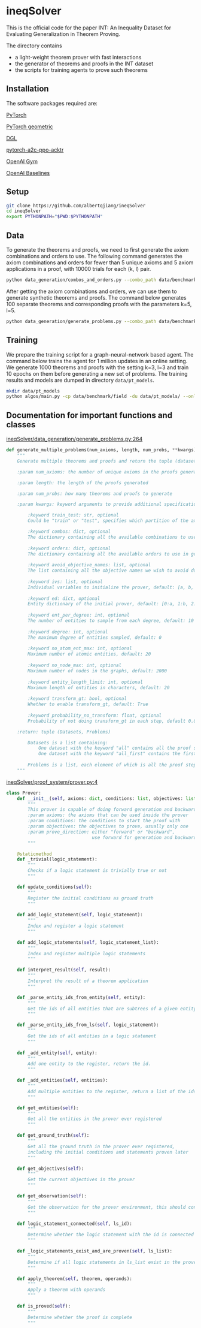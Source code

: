 # ineqSolver
This is the official code for the paper INT: An Inequality Dataset for Evaluating Generalization in Theorem Proving.

The directory contains

* a light-weight theorem prover with fast interactions
* the generator of theorems and proofs in the INT dataset
* the scripts for training agents to prove such theorems

## Installation
The software packages required are:

[PyTorch](https://pytorch.org/)

[PyTorch geometric](https://pytorch-geometric.readthedocs.io/en/latest/)

[DGL](https://docs.dgl.ai/)

[pytorch-a2c-ppo-acktr](https://github.com/ikostrikov/pytorch-a2c-ppo-acktr-gail)

[OpenAI Gym](https://gym.openai.com/)

[OpenAI Baselines](https://github.com/openai/baselines)


## Setup
```bash
git clone https://github.com/albertqjiang/ineqSolver
cd ineqSolver
export PYTHONPATH="$PWD:$PYTHONPATH"
```

## Data
To generate the theorems and proofs, we need to first generate the axiom combinations and orders to use.
The following command generates the axiom combinations and orders 
for fewer than 5 unique axioms and 5 axiom applications in a proof, with 10000 trials for each (k, l) pair.
```bash
python data_generation/combos_and_orders.py --combo_path data/benchmark/field --max_k 5 --max_l 5 --trial 10000
```
After getting the axiom combinations and orders, we can use them to generate synthetic theorems and proofs.
The command below generates 100 separate theorems and corresponding proofs with the parameters k=5, l=5.
```bash
python data_generation/generate_problems.py --combo_path data/benchmark/field --k 5 --l 5 --num_probs 100
```


## Training
We prepare the training script for a graph-neural-network based agent. 
The command below trains the agent for 1 million updates in an online setting.
We generate 1000 theorems and proofs with the setting k=3, l=3 
and train 10 epochs on them before generating a new set of problems.
The training results and models are dumped in directory `data/pt_models`.
```bash
mkdir data/pt_models
python algos/main.py -cp data/benchmark/field -du data/pt_models/ --online -trs k\=5_l\=5 -tes k\=5_l\=5 -epod 10 -np 1000 --atten_type 1 --lr 1e-4 -u 1000000 -tg --degree 0 --seed 0
```

## Documentation for important functions and classes
[ineqSolver/data_generation/generate_problems.py:264](https://github.com/albertqjiang/ineqSolver/blob/d1014b177a5576e5463fe32617ab74b59ab2d972/data_generation/generate_problems.py#L264)
```python
def generate_multiple_problems(num_axioms, length, num_probs, **kwargs):
    """
    Generate multiple theorems and proofs and return the tuple (datasets, problems)

    :param num_axioms: the number of unique axioms in the proofs generated

    :param length: the length of the proofs generated

    :param num_probs: how many theorems and proofs to generate

    :param kwargs: keyword arguments to provide additional specifications for the problems generated

        :keyword train_test: str, optional
        Could be "train" or "test", specifies which partition of the axiom combinations or orders to use, default: "train"

        :keyword combos: dict, optional 
        The dictionary containing all the available combinations to use in generation, cannot appear at the same time as orders
        
        :keyword orders: dict, optional
        The dictionary containing all the available orders to use in generation, cannot appear at the same time as combos
        
        :keyword avoid_objective_names: list, optional
        The list containing all the objective names we wish to avoid during generation. Use this to prevent having test problems, default: []
        
        :keyword ivs: list, optional
        Individual variables to initialize the prover, default: [a, b, c]
        
        :keyword ed: dict, optional
        Entity dictionary of the initial prover, default: [0:a, 1:b, 2:c]
        
        :keyword ent_per_degree: int, optional
        The number of entities to sample from each degree, default: 10
        
        :keyword degree: int, optional
        The maximum degree of entities sampled, default: 0
        
        :keyword no_atom_ent_max: int, optional
        Maximum number of atomic entities, default: 20
        
        :keyword no_node_max: int, optional
        Maximum number of nodes in the graphs, default: 2000
        
        :keyword entity_length_limit: int, optional
        Maximum length of entities in characters, default: 20
        
        :keyword transform_gt: bool, optional
        Whether to enable transform_gt, default: True
        
        :keyword probability_no_transform: float, optional
        Probability of not doing transform_gt in each step, default 0.0

    :return: tuple (Datasets, Problems)

        Datasets is a list containing:
            One dataset with the keyword "all" contains all the proof steps generated, randomly shuffled
            One dataset with the keyword "all_first" contains the first proof steps of each problem, randomly shuffled
        
        Problems is a list, each element of which is all the proof steps for an individual theorem
    """
```

    
[ineqSolver/proof_system/prover.py:4](https://github.com/albertqjiang/ineqSolver/blob/244e29d956e91a26d4259e43218f2d02c145f672/proof_system/prover.py#L4)
```python
class Prover:
    def __init__(self, axioms: dict, conditions: list, objectives: list, prove_direction: str):
        """
        This prover is capable of doing forward generation and backward proving
        :param axioms: the axioms that can be used inside the prover
        :param conditions: the conditions to start the proof with
        :param objectives: the objectives to prove, usually only one
        :param prove_direction: either "forward" or "backward",
                                use forward for generation and backward for writing proofs
        """

    @staticmethod
    def _trivial(logic_statement):
        """
        Checks if a logic statement is trivially true or not
        """

    def update_conditions(self):
        """
        Register the initial conditions as ground truth
        """
        
    def add_logic_statement(self, logic_statement):
        """
        Index and register a logic statement
        """

    def add_logic_statements(self, logic_statement_list):
        """
        Index and register multiple logic statements
        """

    def interpret_result(self, result):
        """
        Interpret the result of a theorem application
        """

    def _parse_entity_ids_from_entity(self, entity):
        """
        Get the ids of all entities that are subtrees of a given entity(including itself)
        """

    def _parse_entity_ids_from_ls(self, logic_statement):
        """
        Get the ids of all entities in a logic statement
        """
        
    def _add_entity(self, entity):
        """
        Add one entity to the register, return the id.
        """

    def _add_entities(self, entities):
        """
        Add multiple entities to the register, return a list of the ids of the entities
        """

    def get_entities(self):
        """
        Get all the entities in the prover ever registered
        """

    def get_ground_truth(self):
        """
        Get all the ground truth in the prover ever registered,
        including the initial conditions and statements proven later
        """

    def get_objectives(self):
        """
        Get the current objectives in the prover
        """

    def get_observation(self):
        """
        Get the observation for the prover environment, this should contain everything needed to prove the theorem
        """

    def logic_statement_connected(self, ls_id):
        """
        Determine whether the logic statement with the id is connected to premises
        """

    def _logic_statements_exist_and_are_proven(self, ls_list):
        """
        Determine if all logic statements in ls_list exist in the prover and are proven
        """

    def apply_theorem(self, theorem, operands):
        """
        Apply a theorem with operands
        """

    def is_proved(self):
        """
        Determine whether the proof is complete
        """
```
